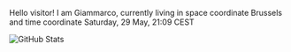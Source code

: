 Hello visitor! I am Giammarco, currently living in space coordinate Brussels and time coordinate Saturday, 29 May, 21:09 CEST

![GitHub Stats](https://github-readme-stats.vercel.app/api?username=grcasanova)
